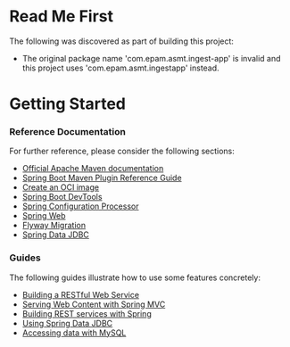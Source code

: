 # Read Me First
The following was discovered as part of building this project:

* The original package name 'com.epam.asmt.ingest-app' is invalid and this project uses 'com.epam.asmt.ingestapp' instead.

# Getting Started

### Reference Documentation
For further reference, please consider the following sections:

* [Official Apache Maven documentation](https://maven.apache.org/guides/index.html)
* [Spring Boot Maven Plugin Reference Guide](https://docs.spring.io/spring-boot/docs/2.4.5/maven-plugin/reference/html/)
* [Create an OCI image](https://docs.spring.io/spring-boot/docs/2.4.5/maven-plugin/reference/html/#build-image)
* [Spring Boot DevTools](https://docs.spring.io/spring-boot/docs/2.4.5/reference/htmlsingle/#using-boot-devtools)
* [Spring Configuration Processor](https://docs.spring.io/spring-boot/docs/2.4.5/reference/htmlsingle/#configuration-metadata-annotation-processor)
* [Spring Web](https://docs.spring.io/spring-boot/docs/2.4.5/reference/htmlsingle/#boot-features-developing-web-applications)
* [Flyway Migration](https://docs.spring.io/spring-boot/docs/2.4.5/reference/htmlsingle/#howto-execute-flyway-database-migrations-on-startup)
* [Spring Data JDBC](https://docs.spring.io/spring-data/jdbc/docs/current/reference/html/)

### Guides
The following guides illustrate how to use some features concretely:

* [Building a RESTful Web Service](https://spring.io/guides/gs/rest-service/)
* [Serving Web Content with Spring MVC](https://spring.io/guides/gs/serving-web-content/)
* [Building REST services with Spring](https://spring.io/guides/tutorials/bookmarks/)
* [Using Spring Data JDBC](https://github.com/spring-projects/spring-data-examples/tree/master/jdbc/basics)
* [Accessing data with MySQL](https://spring.io/guides/gs/accessing-data-mysql/)

